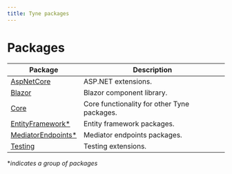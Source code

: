```yaml
---
title: Tyne packages
---
```


# Packages

| Package | Description |
| ------- | ----------- |
| [AspNetCore](./AspNetCore.md)                 | ASP.NET extensions.                         |
| [Blazor](./Blazor.md)                         | Blazor component library.                   |
| [Core](./Core.md)                             | Core functionality for other Tyne packages. |
| [EntityFramework\*](./EntityFramework.md)     | Entity framework packages.                  |
| [MediatorEndpoints\*](./MediatorEndpoints.md) | Mediator endpoints packages.                |
| [Testing](./Testing.md)                       | Testing extensions.                         |

\**indicates a group of packages*
